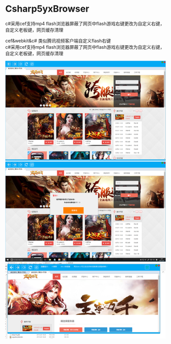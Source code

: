 # Csharp5yxBrowser
c#采用cef支持mp4 flash浏览器屏蔽了网页中flash游戏右键更改为自定义右键， 自定义老板键，网页缓存清理

cef&webkit&c#    类似腾讯视频客户端自定义flash右键    
c#采用cef支持mp4 flash浏览器屏蔽了网页中flash游戏右键更改为自定义右键， 自定义老板键，网页缓存清理

![image description](UI1.png)
![image description](UI2.png)
![image description](UI3.png)
